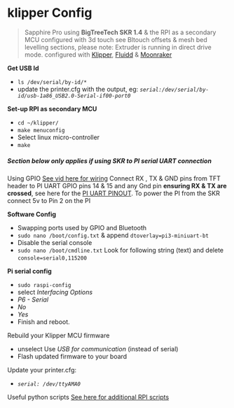 # klipper Config

> Sapphire Pro using **BigTreeTech SKR 1.4** & the RPI as a secondary MCU configured with 3d touch see Bltouch offsets & mesh bed levelling sections, please note: Extruder is running in direct drive mode. configured with [Klipper](https://github.com/KevinOConnor/klipper), [Fluidd](https://github.com/cadriel/fluidd) & [Moonraker](https://github.com/Arksine/moonraker)
> 

**Get USB Id**
* `ls /dev/serial/by-id/*`
* update the printer.cfg with the output, eg: *`serial:/dev/serial/by-id/usb-1a86_USB2.0-Serial-if00-port0`*

**Set-up RPI as secondary MCU**
* `cd ~/klipper/`
* `make menuconfig`
* Select linux micro-controller 
* `make`

##### Section below only applies if using SKR to PI serial UART connection 

Using GPIO [See vid here for wiring](https://www.youtube.com/watch?v=AtW3GqkKUz8-Q&t=14m39s) Connect RX , TX & GND pins from TFT header to PI UART GPIO pins 14 & 15 and any Gnd pin **ensuring RX & TX are crossed**, see here for the [PI UART PINOUT](https://pinout.xyz/pinout/pin8_gpio14). To power the PI from the SKR connect 5v to Pin 2 on the PI
  
  **Software Config**
  * Swapping ports used by GPIO and Bluetooth
  * `sudo nano /boot/config.txt` & append `dtoverlay=pi3-miniuart-bt`
  * Disable the serial console
  * `sudo nano /boot/cmdline.txt` Look for following string (text) and delete `console=serial0,115200`

  **Pi serial config**
  * `sudo raspi-config`
  * select *Interfacing Options*
  * *P6 - Serial*
  * *No*
  * *Yes*
  * Finish and reboot.

  Rebuild your Klipper MCU firmware
  * unselect Use *USB for communication* (instead of serial)
  * Flash updated firmware to your board

  Update your printer.cfg:
  * *`serial: /dev/ttyAMA0`*

  Useful python scripts
  [See here for additional RPI scripts ](https://github.com/sajrashid/RpiPythonScripts)


